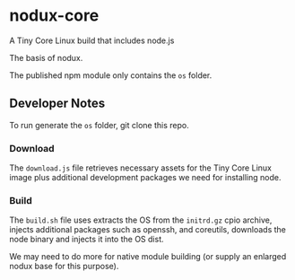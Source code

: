 # nodux-core

A Tiny Core Linux build that includes node.js

The basis of nodux.

The published npm module only contains the `os` folder. 

## Developer Notes

To run generate the `os` folder, git clone this repo.

### Download

The `download.js` file retrieves necessary assets for the Tiny Core Linux
image plus additional development packages we need for installing node.

### Build

The `build.sh` file uses extracts the OS from the `initrd.gz` cpio 
archive, injects additional packages such as openssh, and coreutils,
downloads the node binary and injects it into the OS dist.

We may need to do more for native module building (or supply an 
enlarged nodux base for this purpose).
